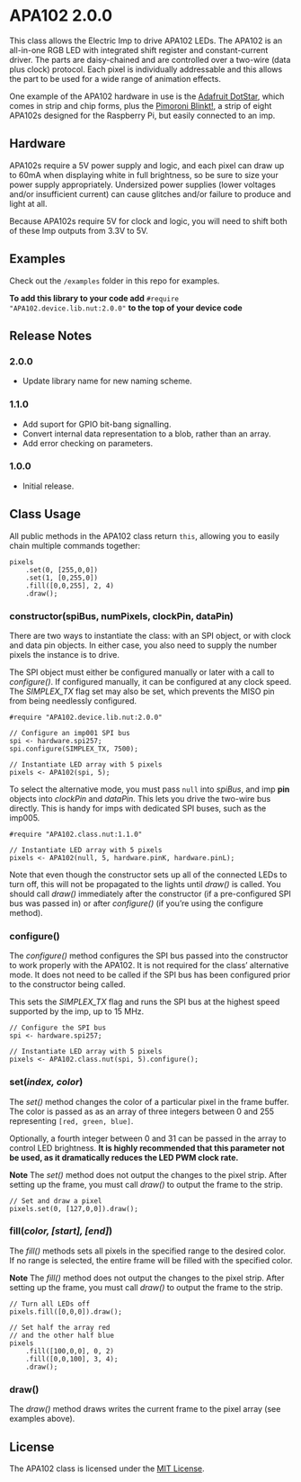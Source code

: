 # APA102 2.0.0

This class allows the Electric Imp to drive APA102 LEDs. The APA102 is an all-in-one RGB LED with integrated shift register and constant-current driver. The parts are daisy-chained and are controlled over a two-wire (data plus clock) protocol. Each pixel is individually addressable and this allows the part to be used for a wide range of animation effects.

One example of the APA102 hardware in use is the [Adafruit DotStar](http://www.adafruit.com/categories/340), which comes in strip and chip forms, plus the [Pimoroni Blinkt!](https://shop.pimoroni.com/products/blinkt), a strip of eight APA102s designed for the Raspberry Pi, but easily connected to an imp.

## Hardware

APA102s require a 5V power supply and logic, and each pixel can draw up to 60mA when displaying white in full brightness, so be sure to size your power supply appropriately. Undersized power supplies (lower voltages and/or insufficient current) can cause glitches and/or failure to produce and light at all.

Because APA102s require 5V for clock and logic, you will need to shift both of these Imp outputs from 3.3V to 5V.

## Examples

Check out the `/examples` folder in this repo for examples.

**To add this library to your code add** `#require "APA102.device.lib.nut:2.0.0"` **to the top of your device code**

## Release Notes

### 2.0.0

- Update library name for new naming scheme.

### 1.1.0

- Add suport for GPIO bit-bang signalling.
- Convert internal data representation to a blob, rather than an array.
- Add error checking on parameters.

### 1.0.0

- Initial release.

## Class Usage

All public methods in the APA102 class return `this`, allowing you to easily chain multiple commands together:

```squirrel
pixels
    .set(0, [255,0,0])
    .set(1, [0,255,0])
    .fill([0,0,255], 2, 4)
    .draw();
```

### constructor(spiBus, numPixels, clockPin, dataPin)

There are two ways to instantiate the class: with an SPI object, or with clock and data pin objects. In either case, you also need to supply the number pixels the instance is to drive.

The SPI object must either be configured manually or later with a call to *configure()*. If configured manually, it can be configured at any clock speed. The *SIMPLEX_TX* flag set may also be set, which prevents the MISO pin from being needlessly configured.

```squirrel
#require "APA102.device.lib.nut:2.0.0"

// Configure an imp001 SPI bus
spi <- hardware.spi257;
spi.configure(SIMPLEX_TX, 7500);

// Instantiate LED array with 5 pixels
pixels <- APA102(spi, 5);
```

To select the alternative mode, you must pass `null` into *spiBus*, and imp **pin** objects into *clockPin* and *dataPin*. This lets you drive the two-wire bus directly. This is handy for imps with dedicated SPI buses, such as the imp005.

```squirrel
#require "APA102.class.nut:1.1.0"

// Instantiate LED array with 5 pixels
pixels <- APA102(null, 5, hardware.pinK, hardware.pinL);
```

Note that even though the constructor sets up all of the connected LEDs to turn off, this will not be propagated to the lights until *draw()* is called.  You should call *draw()* immediately after the constructor (if a pre-configured SPI bus was passed in) or after *configure()* (if you’re using the configure method).

### configure()

The *configure()* method configures the SPI bus passed into the constructor to work properly with the APA102. It is not required for the class’ alternative mode. It does not need to be called if the SPI bus has been configured prior to the constructor being called.

This sets the *SIMPLEX_TX* flag and runs the SPI bus at the highest speed supported by the imp, up to 15 MHz.

```squirrel
// Configure the SPI bus
spi <- hardware.spi257;

// Instantiate LED array with 5 pixels
pixels <- APA102.class.nut(spi, 5).configure();
```

### set(*index, color*)

The *set()* method changes the color of a particular pixel in the frame buffer. The color is passed as as an array of three integers between 0 and 255 representing `[red, green, blue]`.

Optionally, a fourth integer between 0 and 31 can be passed in the array to control LED brightness. **It is highly recommended that this parameter not be used, as it dramatically reduces the LED PWM clock rate.**

**Note** The *set()* method does not output the changes to the pixel strip. After setting up the frame, you must call *draw()* to output the frame to the strip.

```squirrel
// Set and draw a pixel
pixels.set(0, [127,0,0]).draw();
```

### fill(*color, [start], [end]*)

The *fill()* methods sets all pixels in the specified range to the desired color. If no range is selected, the entire frame will be filled with the specified color.

**Note** The *fill()* method does not output the changes to the pixel strip. After setting up the frame, you must call *draw()* to output the frame to the strip.

```squirrel
// Turn all LEDs off
pixels.fill([0,0,0]).draw();
```

```squirrel
// Set half the array red
// and the other half blue
pixels
    .fill([100,0,0], 0, 2)
    .fill([0,0,100], 3, 4);
    .draw();
```

### draw()

The *draw()* method draws writes the current frame to the pixel array (see examples above).

## License

The APA102 class is licensed under the [MIT License](./LICENSE).
